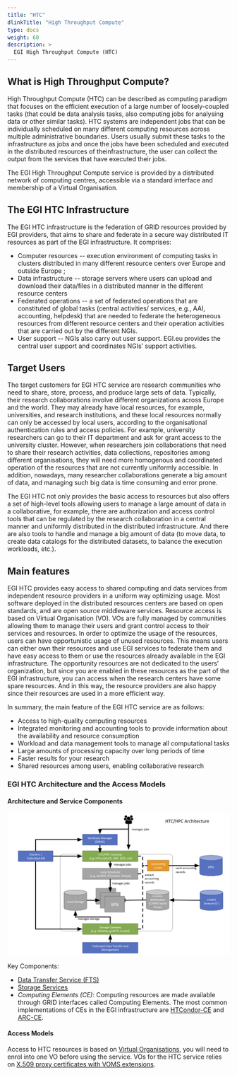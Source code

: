 ```yaml
---
title: "HTC"
dlinkTitle: "High Throughput Compute"
type: docs
weight: 60
description: >
  EGI High Throughput Compute (HTC)
---
```


## What is High Throughput Compute?

High Throughput Compute (HTC) can be described as computing paradigm that focuses 
on the efficient execution of a large number of loosely-coupled tasks (that could 
be data analysis tasks, also computing jobs for analysing data or other similar 
tasks). HTC systems are independent jobs that can be individually 
scheduled  on many different computing resources across multiple administrative 
boundaries. 
Users usually submit these tasks to the infrastructure as jobs and 
once the jobs have been scheduled and executed in the distributed resources of 
theinfrastructure, the user can collect the output from the services that have
executed their jobs.

The EGI High Throughput Compute service is provided by a distributed network of
computing centres, accessible via a standard interface and membership of a
Virtual Organisation.

## The EGI HTC Infrastructure

The EGI HTC infrastructure is the federation of GRID resources provided by
EGI providers, that aims to share and federate in a secure way distributed IT
resources as part of the EGI infrastructure. It comprises:
* Computer resources -- execution environment of computing tasks in
  clusters distributed in many different resource centers over Europe and
  outside Europe ;
* Data infrastructure -- storage servers where users can upload and download
  their data/files in a distributed manner in the different resource centers
* Federated operations -- a set of federated operations that are constituted of
  global tasks (central activities/ services, e.g., AAI, accounting, helpdesk)
  that are needed to federate the heterogeneous resources from different
  resource centers and their operation activities that are carried out by the
  different NGIs.
* User support --  NGIs also carry out user support. EGI.eu provides the central
  user support and coordinates NGIs’ support activities.

## Target Users

The target customers for EGI HTC service are research communities who need to
share, store, process, and produce large sets of data. Typically, their
research collaborations involve different organizations across Europe and the
world. They may already have local resources, for example, universities, and
research institutions, and these local resources normally can only be accessed
by local users, according to the organisational authentication rules and access
policies. For example, university researchers can go to their IT department and
ask for grant access to the university cluster. However, when researchers join
collaborations that need to share their research activities, data collections,
repositories among different organisations, they will need more homogenous and
coordinated operation of the resources that are not currently uniformly
accessible. In addition, nowadays, many researcher collaborations generate a
big amount of data, and managing such big data is time consuming and error prone.

The EGI HTC not only provides the basic access to resources but also offers a set
of high-level tools allowing users to manage a large amount of data in a
collaborative, for example, there are authorization and access control tools
that can be regulated by the research collaboration in a central manner and
uniformly distributed in the distributed infrastructure. And there are also
tools to handle and manage a big amount of data (to move data, to create data
catalogs for the distributed datasets, to balance the execution workloads, etc.).

## Main features

EGI HTC provides easy access to shared computing and data services from
independent resource providers in a uniform way optimizing usage. Most software
deployed in the distributed resources centers are based on open standards, and
are open source middleware services. Resource access is based on Virtual
Organisation (VO). VOs are fully managed by communities allowing them to
manage their users and grant control access to their services and resources.
In order to optimize the usage of the resources, users can have opportunistic
usage of unused resources. This means users can either own their resources and
use EGI services to federate them and have easy access to them or use the
resources already available in the EGI infrastructure. The opportunity
resources are not dedicated to the users’ organization, but since you are
enabled in these resources as the part of the EGI infrastructure, you can access
when the research centers have some spare resources. And in this way, the
resource providers are also happy since their resources are used in a more
efficient way.

In summary, the main feature of the EGI HTC service are as follows:
* Access to high-quality computing resources
* Integrated monitoring and accounting tools to provide information about the
  availability and resource consumption
* Workload and data management tools to manage all computational tasks
* Large amounts of processing capacity over long periods of time
* Faster results for your research
* Shared resources among users, enabling collaborative research

### EGI HTC Architecture and the Access Models
#### Architecture and Service Components
![EGI HTC architecture](htc_archtecture.png)

Key Components:
* [Data Transfer Service (FTS)](../data-transfer/)
* [Storage Services](../online-storage/)
* _Computing Elements (CE)_: Computing resources are made available through
  GRID interfaces called Computing Elements. The most common implementations of CEs
  in the EGI infrastructure are [HTCondor-CE](https://htcondor-ce.readthedocs.io/en/latest/) 
  and [ARC-CE](http://www.nordugrid.org/arc/ce/).

#### Access Models

Access to HTC resources is based on [Virtual Organisations](../getting-started/#virtual-organisations-vos),
you will need to enrol into one VO before using the service. VOs for the HTC
service relies on [X.509 proxy certificates with VOMS extensions](../check-in/voms).
